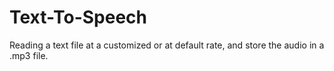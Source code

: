 # Text-To-Speech
Reading a text file at a customized or at default rate, and store the audio in a .mp3 file.
